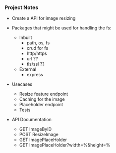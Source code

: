 ### Project Notes

- Create a API for image resizing

- Packages that might be used for handling the fs:
    * Inbuilt
        - path, os, fs
        - crud for fs
        - http/https
        - url  ??
        - tls/ssl ??
    * External
        - express


- Usecases
    - Resize feature endpoint
    - Caching for the image
    - Placeholder endpoint
    - Tests 

- API Documentation
    - GET ImageByID
    - POST ResizeImage
    - GET ImagePlaceHolder
    - GET ImagePlaceHolder?width=%&height=%

